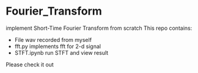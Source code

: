 # Fourier_Transform
implement Short-Time Fourier Transform from scratch
This repo contains:
 - File wav recorded from myself
 - fft.py implements fft for 2-d signal
 - STFT.ipynb run STFT and view result

Please check it out
